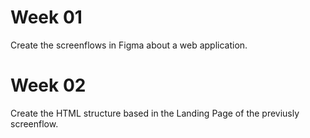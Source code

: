 # Week 01
Create the screenflows in Figma about a web application.
# Week 02
Create the HTML structure based in the Landing Page of the previusly screenflow.